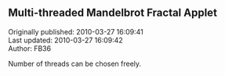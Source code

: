 ## Multi-threaded Mandelbrot Fractal Applet  
Originally published: 2010-03-27 16:09:41  
Last updated: 2010-03-27 16:09:42  
Author: FB36   
  
Number of threads can be chosen freely.